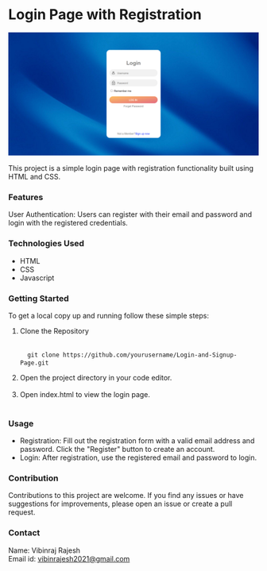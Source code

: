 # Login Page with Registration

![Banner](https://github.com/VibinrajRajesh/Login-and-Signup-Page/blob/main/Banner.png)

<p>This project is a simple login page with registration functionality built using HTML and CSS.</p>

### Features
<p>User Authentication: Users can register with their email and password and login with the registered credentials.</p>

### Technologies Used
<ul>
  <li>HTML</li>
  <li>CSS</li>
  <li>Javascript</li>
</ul>

### Getting Started
<p>To get a local copy up and running follow these simple steps:</p>
<ol>
  <li>Clone the Repository</li><br>
  
  ```
    git clone https://github.com/yourusername/Login-and-Signup-Page.git
  ```
  <li>Open the project directory in your code editor.</li><br>
  <li>Open index.html to view the login page.</li><br>
</ol>

### Usage
<ul>
  <li>Registration: Fill out the registration form with a valid email address and password. Click the "Register" button to create an account.</li>
  <li>Login: After registration, use the registered email and password to login.</li>
</ul>

### Contribution
<p>Contributions to this project are welcome. If you find any issues or have suggestions for improvements, please open an issue or create a pull request.</p>

### Contact

Name: Vibinraj Rajesh<br>
Email id: vibinrajesh2021@gmail.com

